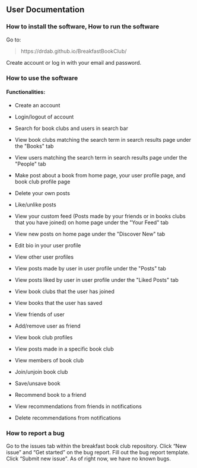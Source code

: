 
## User Documentation

### How to install the software, How to run the software

Go to:
<blockquote>
https://drdab.github.io/BreakfastBookClub/
</blockquote>

Create account or log in with your email and password.

### How to use the software

#### Functionalities:

- Create an account 
- Login/logout of account


- Search for book clubs and users in search bar
- View book clubs matching the search term in search results page under the "Books" tab
- View users matching the search term in search results page under the "People" tab


- Make post about a book from home page, your user profile page, and book club profile page
- Delete your own posts
- Like/unlike posts
- View your custom feed (Posts made by your friends or in books clubs that you have joined) on home page under the "Your Feed" tab
- View new posts on home page under the "Discover New" tab


- Edit bio in your user profile
- View other user profiles 
- View posts made by user in user profile under the "Posts" tab
- View posts liked by user in user profile under the "Liked Posts" tab
- View book clubs that the user has joined
- View books that the user has saved
- View friends of user
- Add/remove user as friend 



- View book club profiles
- View posts made in a specific book club
- View members of book club
- Join/unjoin book club
- Save/unsave book
- Recommend book to a friend
- View recommendations from friends in notifications 
- Delete recommendations from notifications



### How to report a bug
Go to the issues tab within the breakfast book club repository. Click “New issue” and “Get started” on the bug report. Fill out the bug report template. Click “Submit new issue". As of right now, we have no known bugs.
